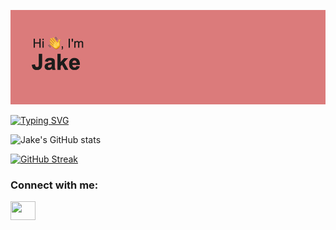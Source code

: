 ![Header](./header.png)

[![Typing SVG](https://readme-typing-svg.herokuapp.com?color=%23FF5E78&multiline=true&lines=World+domination+and+Go)](https://git.io/typing-svg)

![Jake's GitHub stats](https://github-readme-stats.vercel.app/api?username=JakeNeyer&show_icons=true&theme=dracula&count_private=true)

[![GitHub Streak](http://github-readme-streak-stats.herokuapp.com?user=JakeNeyer&theme=dracula&hide_border=true&date_format=M%20j%5B%2C%20Y%5D)](https://git.io/streak-stats)

<h3 align="left">Connect with me:</h3>
<p align="left">
<a href="https://www.linkedin.com/in/jacobneyer/" target="blank"><img align="center" src="https://cdn.jsdelivr.net/npm/simple-icons@3.0.1/icons/linkedin.svg" alt="" height="30" width="40" /></a>
</p>
